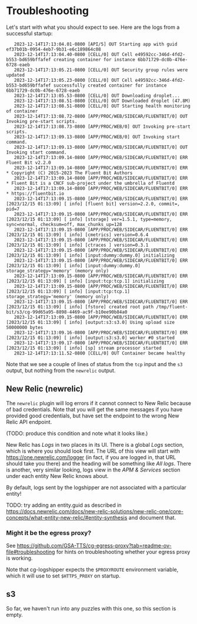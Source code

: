 # Troubleshooting

Let's start with what you should expect to see. Here are the logs from a successful startup:

```
   2023-12-14T17:13:04.01-0800 [API/5] OUT Starting app with guid ef37b01b-0954-4eb7-9b31-e6c189864c08
   2023-12-14T17:13:04.40-0800 [CELL/0] OUT Cell e49592cc-346d-4fd2-b553-bd659bffafef creating container for instance 6bb71729-dc0b-476e-6728-eaeb
   2023-12-14T17:13:05.21-0800 [CELL/0] OUT Security group rules were updated
   2023-12-14T17:13:05.23-0800 [CELL/0] OUT Cell e49592cc-346d-4fd2-b553-bd659bffafef successfully created container for instance 6bb71729-dc0b-476e-6728-eaeb
   2023-12-14T17:13:05.53-0800 [CELL/0] OUT Downloading droplet...
   2023-12-14T17:13:08.51-0800 [CELL/0] OUT Downloaded droplet (47.8M)
   2023-12-14T17:13:08.51-0800 [CELL/0] OUT Starting health monitoring of container
   2023-12-14T17:13:08.72-0800 [APP/PROC/WEB/SIDECAR/FLUENTBIT/0] OUT Invoking pre-start scripts.
   2023-12-14T17:13:08.73-0800 [APP/PROC/WEB/0] OUT Invoking pre-start scripts.
   2023-12-14T17:13:09.13-0800 [APP/PROC/WEB/0] OUT Invoking start command.
   2023-12-14T17:13:09.13-0800 [APP/PROC/WEB/SIDECAR/FLUENTBIT/0] OUT Invoking start command.
   2023-12-14T17:13:09.14-0800 [APP/PROC/WEB/SIDECAR/FLUENTBIT/0] ERR Fluent Bit v2.2.0
   2023-12-14T17:13:09.14-0800 [APP/PROC/WEB/SIDECAR/FLUENTBIT/0] ERR * Copyright (C) 2015-2023 The Fluent Bit Authors
   2023-12-14T17:13:09.14-0800 [APP/PROC/WEB/SIDECAR/FLUENTBIT/0] ERR * Fluent Bit is a CNCF sub-project under the umbrella of Fluentd
   2023-12-14T17:13:09.14-0800 [APP/PROC/WEB/SIDECAR/FLUENTBIT/0] ERR * https://fluentbit.io
   2023-12-14T17:13:09.15-0800 [APP/PROC/WEB/SIDECAR/FLUENTBIT/0] ERR [2023/12/15 01:13:09] [ info] [fluent bit] version=2.2.0, commit=, pid=7
   2023-12-14T17:13:09.15-0800 [APP/PROC/WEB/SIDECAR/FLUENTBIT/0] ERR [2023/12/15 01:13:09] [ info] [storage] ver=1.5.1, type=memory, sync=normal, checksum=off, max_chunks_up=128
   2023-12-14T17:13:09.15-0800 [APP/PROC/WEB/SIDECAR/FLUENTBIT/0] ERR [2023/12/15 01:13:09] [ info] [cmetrics] version=0.6.4
   2023-12-14T17:13:09.15-0800 [APP/PROC/WEB/SIDECAR/FLUENTBIT/0] ERR [2023/12/15 01:13:09] [ info] [ctraces ] version=0.3.1
   2023-12-14T17:13:09.15-0800 [APP/PROC/WEB/SIDECAR/FLUENTBIT/0] ERR [2023/12/15 01:13:09] [ info] [input:dummy:dummy.0] initializing
   2023-12-14T17:13:09.15-0800 [APP/PROC/WEB/SIDECAR/FLUENTBIT/0] ERR [2023/12/15 01:13:09] [ info] [input:dummy:dummy.0] storage_strategy='memory' (memory only)
   2023-12-14T17:13:09.15-0800 [APP/PROC/WEB/SIDECAR/FLUENTBIT/0] ERR [2023/12/15 01:13:09] [ info] [input:tcp:tcp.1] initializing
   2023-12-14T17:13:09.15-0800 [APP/PROC/WEB/SIDECAR/FLUENTBIT/0] ERR [2023/12/15 01:13:09] [ info] [input:tcp:tcp.1] storage_strategy='memory' (memory only)
   2023-12-14T17:13:09.15-0800 [APP/PROC/WEB/SIDECAR/FLUENTBIT/0] ERR [2023/12/15 01:13:09] [ info] [fstore] created root path /tmp/fluent-bit/s3/cg-99d65a95-8898-4469-ac9f-b10ee90b84a0
   2023-12-14T17:13:09.15-0800 [APP/PROC/WEB/SIDECAR/FLUENTBIT/0] ERR [2023/12/15 01:13:09] [ info] [output:s3:s3.0] Using upload size 50000000 bytes
   2023-12-14T17:13:09.16-0800 [APP/PROC/WEB/SIDECAR/FLUENTBIT/0] ERR [2023/12/15 01:13:09] [ info] [output:s3:s3.0] worker #0 started
   2023-12-14T17:13:09.17-0800 [APP/PROC/WEB/SIDECAR/FLUENTBIT/0] ERR [2023/12/15 01:13:09] [ info] [sp] stream processor started
   2023-12-14T17:13:11.52-0800 [CELL/0] OUT Container became healthy
```

Note that we see a couple of lines of status from the `tcp` input and the `s3` output, but nothing from the `newrelic` output. 

## New Relic (newrelic) 

The `newrelic` plugin will log errors if it cannot connect to New Relic because of bad credentials. Note that you will get the same messages if you have provided good credentials, but have set the endpoint to the wrong New Relic API endpoint. 

(TODO: produce this condition and note what it looks like.)

New Relic has *Logs* in two places in its UI. There is a global *Logs* section, which is where you should look first. The URL of this view will start with https://one.newrelic.com/logger (in fact, if you are logged in, that URL should take you there) and the heading will be something like _All logs_. There is another, very similar looking, logs view in the *APM & Services* section under each entity New Relic knows about.

By default, logs sent by the logshipper are not associated with a particular entity! 

TODO: try adding an entity.guid as described in https://docs.newrelic.com/docs/new-relic-solutions/new-relic-one/core-concepts/what-entity-new-relic/#entity-synthesis and document that. 

### Might it be the egress proxy?

See https://github.com/GSA-TTS/cg-egress-proxy?tab=readme-ov-file#troubleshooting for hints on troubleshooting whether your egress proxy is working.

Note that cg-logshipper expects the `$PROXYROUTE` environment variable, which it will use to set `$HTTPS_PROXY` on startup.

## s3

So far, we haven't run into any puzzles with this one, so this section is empty. 